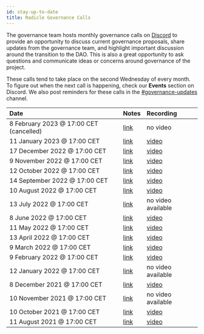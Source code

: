```yaml
---
id: stay-up-to-date
title: Radicle Governance Calls
---
```


The governance team hosts monthly governance calls on [Discord](https://discord.gg/j2HZCBDUvF) to provide an opportunity
to discuss current governance proposals, share updates from the governance team, and highlight important discussion
around the transition to the DAO. This is also a great opportunity to ask questions and communicate ideas or concerns
around governance of the project.

These calls tend to take place on the second Wednesday of every month. To figure out when the next call is happening,
check our **Events** section on Discord. We also post reminders for these calls in
the [#governance-updates](https://discord.com/channels/841318878125490186/955793826264514560) channel.

| Date                           | Notes                                                                                                                     | Recording                                                                                                  |
| :----------------------------- | :------------------------------------------------------------------------------------------------------------------------ | :--------------------------------------------------------------------------------------------------------- |
| 8 February 2023 @ 17:00 CET (cancelled)   | [link](https://forest-text-046.notion.site/Monthly-Governance-Call-19-February-8-2023-dc82de6e0c3446b281298148fbe30410)   | no video
| 11 January 2023 @ 17:00 CET   | [link](https://forest-text-046.notion.site/Monthly-Governance-Call-18-January-11-2023-5d8e5c1a1f0344f8ac07d3170018763d)   | [video](https://youtu.be/a4a_Tdgqhn8)
| 17 December 2022 @ 17:00 CET  | [link](https://forest-text-046.notion.site/Monthly-Governance-Call-17-December-2022-2b8f9e2da25b4ec7b5283470db11eebc)     | [video](https://youtu.be/7lI-wbXQbAc)                                                                      |
| 9 November 2022 @ 17:00 CET   | [link](https://forest-text-046.notion.site/Monthly-Governance-Call-16-November-2022-1fba67d44e964c468403ea22e9fc2bb6)     | [video](https://youtu.be/64587Uf-bt4)                                                                      |
| 12 October 2022 @ 17:00 CET   | [link](https://forest-text-046.notion.site/Monthly-Governance-Call-15-12-October-2022-464cf907955848deacd721d050f7efb0)   | [video](https://www.youtube.com/watch?v=u4gH1KbqPuE&list=PLUUjDC9sOrpktWjO7jNFwsisK0vi5d_Tx&index=12&t=5s) |
| 14 September 2022 @ 17:00 CET | [link](https://forest-text-046.notion.site/Monthly-Governance-Call-14-14-September-2022-a2caf9ec856b4cfc8dd7e2dc48f4a1ce) | [video](https://www.youtube.com/watch?v=5lZcbxtHORM&list=PLUUjDC9sOrpktWjO7jNFwsisK0vi5d_Tx&index=11)      |
| 10 August 2022 @ 17:00 CET    | [link](https://forest-text-046.notion.site/Monthly-Governance-Call-13-10-August-2022-9a14ec284ed84594921ebe2c0a8d8515)    | [video](https://www.youtube.com/watch?v=oPaHoEJo5oE&list=PLUUjDC9sOrpktWjO7jNFwsisK0vi5d_Tx&index=11)      |
| 13 July 2022 @ 17:00 CET      | [link](https://forest-text-046.notion.site/Monthly-Governance-Call-12-13-July-2022-97096d02d1214d49896cb3fa88666901)      | no video available                                                                                         |
| 8 June 2022 @ 17:00 CET       | [link](https://forest-text-046.notion.site/Monthly-Governance-Call-11-8-June-2022-7497b347d88a466d8ee52f050c3e6f54)       | [video](https://youtu.be/j-zlRjEYtNA)                                                                      |
| 11 May 2022 @ 17:00 CET       | [link](https://forest-text-046.notion.site/Monthly-Governance-Call-10-11-May-2022-5d0f955f2c4e49c2bb42af014f230675)       | [video](https://www.youtube.com/watch?v=I0Tz73irWig&list=PLUUjDC9sOrpktWjO7jNFwsisK0vi5d_Tx&index=8)       |
| 13 April 2022 @ 17:00 CET     | [link](https://forest-text-046.notion.site/Monthly-Governance-Call-9-13-Apr-2022-6649a917e596418588a392a2a2b5f298)        | [video](https://youtu.be/XnWqP2XbW_8)                                                                      |
| 9 March 2022 @ 17:00 CET      | [link](https://forest-text-046.notion.site/Monthly-Governance-Call-8-9-Mar-2022-2952cf0a0e0c435cb6cd0b5bf0a07e51)         | [video](https://www.youtube.com/watch?v=GdXJk5SEVjA)                                                       |
| 9 February 2022 @ 17:00 CET   | [link](https://forest-text-046.notion.site/Monthly-Governance-Call-7-9-Feb-2022-4c57a576dbc146ee97c068fdae92910a)         | [video](https://www.youtube.com/watch?v=pgficI5YzSc&list=PLUUjDC9sOrpktWjO7jNFwsisK0vi5d_Tx&index=5)       |
| 12 January 2022 @ 17:00 CET   | [link](https://forest-text-046.notion.site/Monthly-Governance-Call-6-12-Jan-2022-16297fa7f64c4dc199b6bdc604a11b79)        | no video available                                                                                         |
| 8 December 2021 @ 17:00 CET   | [link](https://forest-text-046.notion.site/Monthly-Governance-Call-5-8-Dec-2021-9654bab20d124e66890298b8af569515)         | [video](https://www.youtube.com/watch?v=GMu0GIqcyLg)                                                       |
| 10 November 2021 @ 17:00 CET  | [link](https://forest-text-046.notion.site/Monthly-Governance-Call-4-10-Nov-2021-bc49bd96432e49e0be49cdb396bacbc0)        | no video available                                                                                         |
| 10 October 2021 @ 17:00 CET   | [link](https://forest-text-046.notion.site/Monthly-Governance-Call-3-13-Oct-2021-a7ca062d46b648f5b4ea5d0b172d396e)        | [video](https://www.youtube.com/watch?v=gDrSHmqNpwE)                                                       |
| 11 August 2021 @ 17:00 CET    | [link](https://forest-text-046.notion.site/Monthly-Governance-Call-1-11-Aug-2021-ab9681da882a49ce9ea760b456ce2bc4)        | [video](https://www.youtube.com/watch?v=etPEDEUm5Ak&t=543s)                                                |
